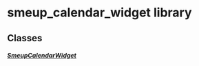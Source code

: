 


# smeup_calendar_widget library











## Classes

##### [SmeupCalendarWidget](../smeup_widgets_smeup_calendar_widget/SmeupCalendarWidget-class.md)



 















